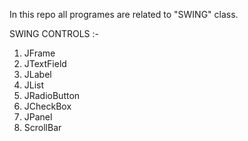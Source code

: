 In this repo all programes are related to "SWING" class.

SWING CONTROLS :-
1. JFrame
2. JTextField
3. JLabel
4. JList
5. JRadioButton
6. JCheckBox
7. JPanel
8. ScrollBar
        




